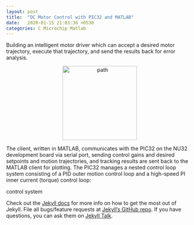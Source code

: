 ```yaml
---
layout: post
title:  "DC Motor Control with PIC32 and MATLAB"
date:   2020-01-15 21:03:36 +0530
categories: C Microchip Matlab
---
```

Building an intelligent motor driver which can accept a desired motor trajectory, execute that trajectory, and send the results back for error analysis.
<p align="center">
  <img src="/assets/dcmotor.gif" alt="path" align="center" style="height: 200px; width:200px;"/>
</p>

The client, written in MATLAB, communicates with the PIC32 on the NU32 development board via serial port, sending control gains and desired setpoints and motion trajectories, and tracking results are sent back to the MATLAB client for plotting. The PIC32 manages a nested control loop system consisting of a PID outer motion control loop and a high-speed PI inner current (torque) control loop:

control system

Check out the [Jekyll docs][jekyll-docs] for more info on how to get the most out of Jekyll. File all bugs/feature requests at [Jekyll’s GitHub repo][jekyll-gh]. If you have questions, you can ask them on [Jekyll Talk][jekyll-talk].

[jekyll-docs]: https://jekyllrb.com/docs/home
[jekyll-gh]:   https://github.com/jekyll/jekyll
[jekyll-talk]: https://talk.jekyllrb.com/
